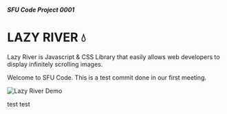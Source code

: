 ##### SFU Code Project 0001
# LAZY RIVER 💧

Lazy River is Javascript & CSS Library that easily allows web developers to display infinitely scrolling images.

Welcome to SFU Code. This is a test commit done in our first meeting.

<img src="https://thumbs.gfycat.com/UncommonUnrulyHypsilophodon-size_restricted.gif" alt="Lazy River Demo" width="auto" height="auto">


test test
